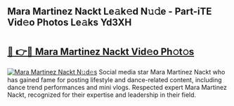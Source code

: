 ## Mara Martinez Nackt Le𝚊k𝚎d N𝚞𝚍e - Part-iTE Vid𝚎o Photos Le𝚊ks Yd3XH

# <h2><a href="http://fb1yt47.evod.top/?m=Mara+Martinez+Nackt">🔗 👉🔴 Mara Martinez Nackt Vid𝚎o Ph𝚘t𝚘s</a></h2>

[![Mara Martinez Nackt N𝚞d𝚎s](https://i.imgur.com/8V9OHl7.gif)](http://fb1yt47.evod.top/?m=Mara+Martinez+Nackt)
Social media star Mara Martinez Nackt who has gained fame for posting lifestyle and dance-related content, including dance trend performances and mini vlogs. Respected expert Mara Martinez Nackt, recognized for their expertise and leadership in their field. 
